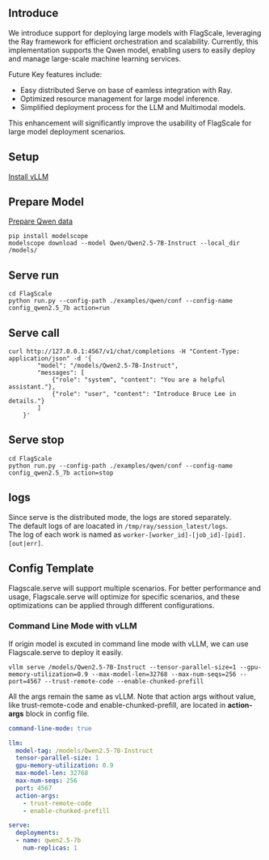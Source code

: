 ## Introduce

We introduce support for deploying large models with FlagScale, leveraging the Ray framework for efficient orchestration and scalability. Currently, this implementation supports the Qwen model, enabling users to easily deploy and manage large-scale machine learning services.

Future Key features include:

- Easy distributed Serve on base of eamless integration with Ray.
- Optimized resource management for large model inference.
- Simplified deployment process for the LLM and Multimodal models.

This enhancement will significantly improve the usability of FlagScale for large model deployment scenarios.

## Setup

[Install vLLM](../../README.md#setup)

## Prepare Model

[Prepare Qwen data](https://www.modelscope.cn/models/Qwen/Qwen2.5-7B-Instruct/summary)

```shell
pip install modelscope
modelscope download --model Qwen/Qwen2.5-7B-Instruct --local_dir /models/
```

## Serve run

```shell
cd FlagScale
python run.py --config-path ./examples/qwen/conf --config-name config_qwen2.5_7b action=run
```

## Serve call

```shell
curl http://127.0.0.1:4567/v1/chat/completions -H "Content-Type: application/json" -d '{
        "model": "/models/Qwen2.5-7B-Instruct",
        "messages": [
            {"role": "system", "content": "You are a helpful assistant."},
            {"role": "user", "content": "Introduce Bruce Lee in details."}
        ]
    }'
```

## Serve stop

```shell
cd FlagScale
python run.py --config-path ./examples/qwen/conf --config-name config_qwen2.5_7b action=stop
```

## logs

Since serve is the distributed mode, the logs are stored separately. \
The default logs of are loacated in `/tmp/ray/session_latest/logs`.\
The log of each work is named as `worker-[worker_id]-[job_id]-[pid].[out|err]`.

## Config Template

Flagscale.serve will support multiple scenarios. For better performance and usage, Flagscale.serve will optimize for specific scenarios, and these optimizations can be applied through different configurations.

### Command Line Mode with vLLM

If origin model is excuted in command line mode with vLLM, we can use Flagscale.serve to deploy it easily.

```shell
vllm serve /models/Qwen2.5-7B-Instruct --tensor-parallel-size=1 --gpu-memory-utilization=0.9 --max-model-len=32768 --max-num-seqs=256 --port=4567 --trust-remote-code --enable-chunked-prefill
```

All the args remain the same as vLLM. Note that action args without value, like trust-remote-code and enable-chunked-prefill, are located in **action-args** block in config file.

```YAML
command-line-mode: true

llm:
  model-tag: /models/Qwen2.5-7B-Instruct
  tensor-parallel-size: 1
  gpu-memory-utilization: 0.9
  max-model-len: 32768
  max-num-seqs: 256
  port: 4567
  action-args:
    - trust-remote-code
    - enable-chunked-prefill

serve:
  deployments:
  - name: qwen2.5-7b
    num-replicas: 1
```
